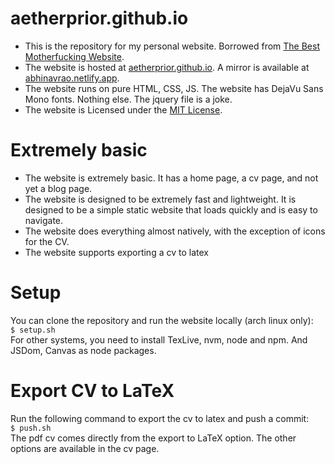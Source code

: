# aetherprior.github.io
- This is the repository for my personal website. Borrowed from [The Best Motherfucking Website](https://thebestmotherfucking.website/). 
- The website is hosted at [aetherprior.github.io](https://aetherprior.github.io/). A mirror is available at [abhinavrao.netlify.app](https://abhinavrao.netlify.app/).  
- The website runs on pure HTML, CSS, JS. The website has DejaVu Sans Mono fonts. Nothing else. The jquery file is a joke.  
- The website is Licensed under the [MIT License](LICENSE.txt).

# Extremely basic
- The website is extremely basic. It has a home page, a cv page, and not yet a blog page.
- The website is designed to be extremely fast and lightweight. It is designed to be a simple static website that loads quickly and is easy to navigate.
- The website does everything almost natively, with the exception of icons for the CV. 
- The website supports exporting a cv to latex

# Setup 
You can clone the repository and run the website locally (arch linux only):  
`$ setup.sh`  
For other systems, you need to install TexLive, nvm, node and npm. And JSDom, Canvas as node packages.

# Export CV to LaTeX
Run the following command to export the cv to latex and push a commit:  
`$ push.sh`  
The pdf cv comes directly from the export to LaTeX option. The other options are available in the cv page.
